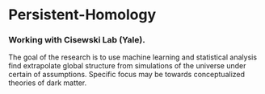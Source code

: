 # Persistent-Homology
### Working with Cisewski Lab (Yale).
The goal of the research is to use machine learning and statistical analysis find extrapolate global structure from simulations of the universe under certain of assumptions. Specific focus may be towards conceptualized theories of dark matter. 
